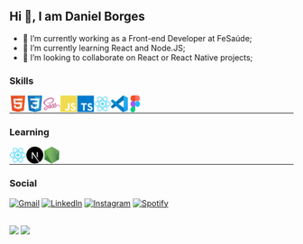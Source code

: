 ## Hi 👋, I am Daniel Borges

<div>

- 🔭 I’m currently working as a Front-end Developer at FeSaúde;
- 🌱 I’m currently learning React and Node.JS;
- 👯 I’m looking to collaborate on React or React Native projects;

</div>

<div>

### Skills    
[<img align="left" alt="html" title="html" width="30px" src="https://raw.githubusercontent.com/devicons/devicon/master/icons/html5/html5-original.svg" />][html]
[<img align="left" alt="css" title="css" width="30px" src="https://raw.githubusercontent.com/devicons/devicon/master/icons/css3/css3-original.svg" />][css]
[<img align="left" alt="sass" title="sass" width="30px" src="https://raw.githubusercontent.com/devicons/devicon/9f4f5cdb393299a81125eb5127929ea7bfe42889/icons/sass/sass-original.svg"   />][sass]
[<img align="left" alt="javascript" title="javascript" width="30px" src="https://raw.githubusercontent.com/devicons/devicon/master/icons/javascript/javascript-plain.svg" />][javascript]
[<img align="left" alt="typescript" title="typescript" width="30px" src="https://raw.githubusercontent.com/devicons/devicon/master/icons/typescript/typescript-plain.svg" />][typescript]
[<img align="left" alt="react" title="react" width="30px" src="https://raw.githubusercontent.com/devicons/devicon/master/icons/react/react-original.svg" />][react]
    
<img align="left" alt="vscode" title="vscode" width="30px" src="https://raw.githubusercontent.com/devicons/devicon/9f4f5cdb393299a81125eb5127929ea7bfe42889/icons/vscode/vscode-original.svg" />

<img align="left" alt="figma" title="figma" width="25px" height="30px" src="https://raw.githubusercontent.com/devicons/devicon/9f4f5cdb393299a81125eb5127929ea7bfe42889/icons/figma/figma-original.svg" />
    
</div>
    
<br>
<hr>
<div>
    
### Learning
[<img align="left" alt="react" title="react" width="30px" src="https://raw.githubusercontent.com/devicons/devicon/master/icons/react/react-original.svg" />][react]
[<img align="left" alt="next-js" title="next-js" width="30px" src="https://raw.githubusercontent.com/devicons/devicon/master/icons/nextjs/nextjs-original.svg" />][next-js]
[<img align="left" alt="node" title="node" width="30px" src="https://raw.githubusercontent.com/github/explore/80688e429a7d4ef2fca1e82350fe8e3517d3494d/topics/nodejs/nodejs.png" />][node]
    
</div>    
<br>
<hr>

<div>
    
### Social
[![Gmail](https://img.shields.io/badge/Gmail-D14836?style=for-the-badge&logo=gmail&logoColor=white)][mail]
[![LinkedIn](https://img.shields.io/badge/linkedin-%230077B5.svg?style=for-the-badge&logo=linkedin&logoColor=white)][linkedin]
[![Instagram](https://img.shields.io/badge/instagram-%23E4405F.svg?style=for-the-badge&logo=Instagram&logoColor=white)][instagram]
[![Spotify](https://img.shields.io/badge/Spotify-1ED760?style=for-the-badge&logo=spotify&logoColor=white)][spotify]
    
</div>
    
<br/>

<div>
    <img height="180em" src="https://github-readme-stats.vercel.app/api?username=b0rgesdaniel&show_icons=true&theme=tokyonight" />
    <img height="180em" src="https://github-readme-stats.vercel.app/api/top-langs/?username=b0rgesdaniel&layout=compact&langs_count=7&theme=tokyonight" />
</div>

[mail]: mailto:dlopesborges@gmail.com
[instagram]: https://www.instagram.com/borges.dn/
[linkedin]: https://www.linkedin.com/in/daniel-b0rges/
[html]: https://devdocs.io/html/
[css]: https://devdocs.io/css/
[javascript]: https://devdocs.io/javascript/
[sass]: https://sass-lang.com
[typescript]: https://devdocs.io/typescript/
[react]: https://www.react.com/
[react-native]: https://reactnative.dev
[next-js]: https://nextjs.org
[node]: https://devdocs.io/node/
[python]: https://devdocs.io/python~3.9/
[spotify]: https://open.spotify.com/user/dnborges?si=1329288a76e24c26

